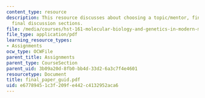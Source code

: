 ```yaml
---
content_type: resource
description: This resource discusses about choosing a topic/mentor, final paper and
  final discussion sections.
file: /media/courses/hst-161-molecular-biology-and-genetics-in-modern-medicine-fall-2007/e67789451c3f209fe442c4132952aca6_final_paper_guid.pdf
file_type: application/pdf
learning_resource_types:
- Assignments
ocw_type: OCWFile
parent_title: Assignments
parent_type: CourseSection
parent_uid: 3b09a20d-8fb0-bb4d-33d2-6a3c7f4e4601
resourcetype: Document
title: final_paper_guid.pdf
uid: e6778945-1c3f-209f-e442-c4132952aca6
---
```

